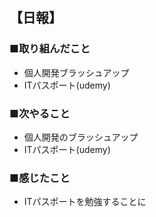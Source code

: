 ## 【日報】
### ■取り組んだこと
- 個人開発ブラッシュアップ
- ITパスポート(udemy)
### ■次やること
- 個人開発のブラッシュアップ
- ITパスポート(udemy)
### ■感じたこと
- ITパスポートを勉強することに
